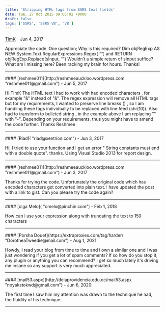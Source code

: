 ```yaml
---
title: 'Stripping HTML tags from SSRS text fields'
date: Tue, 27 Oct 2015 09:05:02 +0000
draft: false
tags: ['SSRS', 'SSRS VB', 'VB']
---
```



#### 
[TimK]( "kwiatkowski@gmail.com") - <time datetime="2017-06-08 23:09:28">Jun 4, 2017</time>

Appreciate the code. One question; Why is this required? Dim objRegExp AS NEW System.Text.RegularExpressions.Regex( “”) and RETURN objRegExp.Replace(sInput, “”) Wouldn’t a simple return of sInput suffice? What am I missing here? Been racking my brain for hours. Thanks!
<hr />
#### 
[reshmee011](http://reshmeeauckloo.wordpress.com "reshmee011@gmail.com") - <time datetime="2017-06-09 08:33:30">Jun 5, 2017</time>

Hi TimK The HTML text I had to work with had encoded characters , for example "&" instead of "&". The regex expression will remove all HTML tags but for my requirements, I wanted to preserve line breaks () , so I am handling these tags individually to be replaced with line feed (chr(10)). Also had to transform to bulleted string , in the example above I am replacing "" with "-". Depending on your requirements, thus you might have to amend the code further. Thanks Reshmee
<hr />
#### 
[Riad]( "riad@xentrion.com") - <time datetime="2017-06-07 04:08:53">Jun 3, 2017</time>

Hi, I tried to use your function and I get an error " String constants must end with a double quote". thanks. Using Visual Studio 2013 for report design.
<hr />
#### 
[reshmee011](http://reshmeeauckloo.wordpress.com "reshmee011@gmail.com") - <time datetime="2017-06-07 17:52:46">Jun 3, 2017</time>

Thanks for trying the code. Unfortunately the original code which has encoded characters got converted into plain text. I have updated the post with a link to gist. Can you please try the code again?
<hr />
#### 
[olga Melo]( "omelo@pinchin.com") - <time datetime="2018-02-26 18:15:00">Feb 1, 2018</time>

How can I use your expression along with truncating the text to 150 characters
<hr />
#### 
[Porsha Douet](https://extraproxies.com/tag/harder/ "DorotheaTweedie@mail.com") - <time datetime="2021-08-30 18:16:19">Aug 1, 2021</time>

Howdy, i read your blog from time to time and i own a similar one and i was just wondering if you get a lot of spam comments? If so how do you stop it, any plugin or anything you can recommend? I get so much lately it's driving me insane so any support is very much appreciated.
<hr />
#### 
[mail53.aspx](http://delaprovidencia.edu.ec/mail53.aspx "noyakstokwd@gmail.com") - <time datetime="2020-06-06 11:14:27">Jun 6, 2020</time>

The first time I saw him my attention was drawn to the technique he had, the fluidity of his technique.
<hr />
